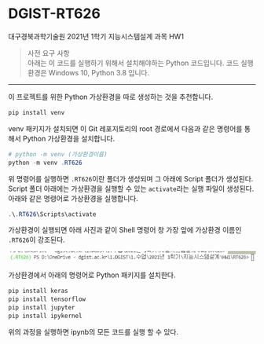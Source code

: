 # DGIST-RT626

대구경북과학기술원 2021년 1학기 지능시스템설계 과목 HW1

> 사전 요구 사항  
> 아래는 이 코드를 실행하기 위해서 설치해야하는 Python 코드입니다. 코드 실행 환경은 Windows 10, Python 3.8 입니다.
---

이 프로젝트를 위한 Python 가상환경을 따로 생성하는 것을 추천합니다.
```powershell
pip install venv
```

venv 패키지가 설치되면 이 Git 레포지토리의 root 경로에서 다음과 같은 명령어를 통해서 Python 가상환경을 설치합니다.
```powershell
# python -m venv (가상환경이름)
python -m venv .RT626

```

위 명령어를 실행하면 `.RT626`이란 폴더가 생성되며 그 아래에 Script 폴더가 생성된다. Script 폴더 아래에는 가상환경을 실행할 수 있는 `activate`라는 실행 파일이 생성된다. 아래와 같은 명령어로 가상환경을 실행합니다.
```powershell
.\.RT626\Scripts\activate
```

가상환경이 실행되면 아래 사진과 같이 Shell 명령어 창 가장 앞에 가상환경 이름인 `.RT626`이 강조된다.  

![image](https://github.com/VanguardDream/DGIST-RT626/blob/master/readme/1.png?raw=true)


가상환경에서 아래의 명령어로 Python 패키지를 설치한다.
```powershell
pip install keras
pip install tensorflow
pip install jupyter
pip install ipykernel
```

위의 과정을 실행하면 ipynb의 모든 코드를 실행 할 수 있다.  